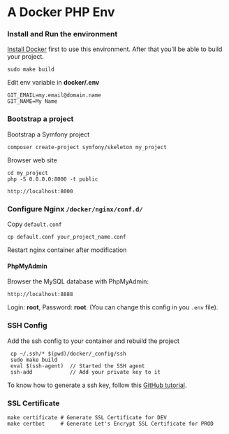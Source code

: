 A Docker PHP Env
================

### Install and Run the environment

[Install Docker](http://docs.docker.com/engine/installation/) first to use this environment.
After that you'll be able to build your project.

    sudo make build

Edit env variable in **docker/.env**

    GIT_EMAIL=my.email@domain.name
    GIT_NAME=My Name

### Bootstrap a project

Bootstrap a Symfony project

    composer create-project symfony/skeleton my_project

Browser web site

    cd my_project
    php -S 0.0.0.0:8000 -t public

    http://localhost:8000

### Configure Nginx `/docker/nginx/conf.d/`
Copy `default.conf`

`cp default.conf your_project_name.conf`

Restart nginx container after modification

#### PhpMyAdmin

Browser the MySQL database with PhpMyAdmin:

    http://localhost:8888

Login: **root**, Password: **root**. (You can change this config in you `.env` file).

### SSH Config

Add the ssh config to your container and rebuild the project

     cp ~/.ssh/* $(pwd)/docker/_config/ssh
     sudo make build
     eval $(ssh-agent)  // Started the SSH agent
     ssh-add            // Add your private key to it

To know how to generate a ssh key,
follow this [GitHub tutorial](https://help.github.com/articles/generating-ssh-keys/).

### SSL Certificate

    make certificate # Generate SSL Certificate for DEV
    make certbot     # Generate Let's Encrypt SSL Certificate for PROD
